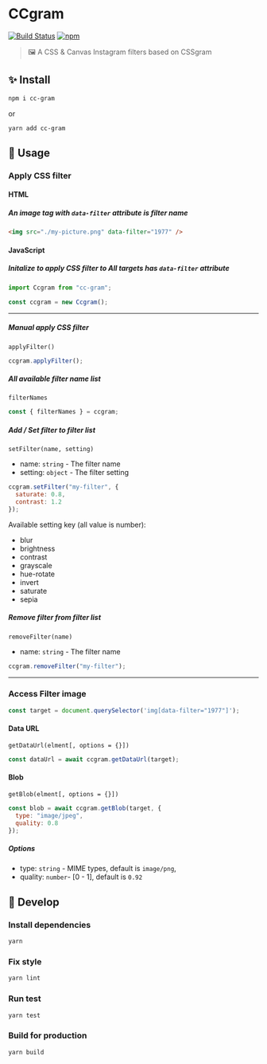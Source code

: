 # CCgram

[![Build Status](https://travis-ci.org/EastSun5566/cc-gram.svg?branch=master)](https://travis-ci.org/EastSun5566/cc-gram) [![npm](https://img.shields.io/npm/v/cc-gram.svg)](https://www.npmjs.com/package/cc-gram)

> 🖼 A CSS & Canvas Instagram filters based on CSSgram

## ✨ Install

```sh
npm i cc-gram
```

or

```sh
yarn add cc-gram
```

## 🚀 Usage

### Apply CSS filter

#### HTML

##### An image tag with `data-filter` attribute is filter name

```html
<img src="./my-picture.png" data-filter="1977" />
```

#### JavaScript

##### Initalize to apply CSS filter to All targets has `data-filter` attribute

```js
import Ccgram from "cc-gram";

const ccgram = new Ccgram();
```

---

##### Manual apply CSS filter

`applyFilter()`

```js
ccgram.applyFilter();
```

##### All available filter name list

`filterNames`

```js
const { filterNames } = ccgram;
```

##### Add / Set filter to filter list

`setFilter(name, setting)`

- name: `string` - The filter name
- setting: `object` - The filter setting

```js
ccgram.setFilter("my-filter", {
  saturate: 0.8,
  contrast: 1.2
});
```

Available setting key (all value is number):

- blur
- brightness
- contrast
- grayscale
- hue-rotate
- invert
- saturate
- sepia

##### Remove filter from filter list

`removeFilter(name)`

- name: `string` - The filter name

```js
ccgram.removeFilter("my-filter");
```

---

### Access Filter image

```js
const target = document.querySelector('img[data-filter="1977"]');
```

#### Data URL

`getDataUrl(elment[, options = {}])`

```js
const dataUrl = await ccgram.getDataUrl(target);
```

#### Blob

`getBlob(elment[, options = {}])`

```js
const blob = await ccgram.getBlob(target, {
  type: "image/jpeg",
  quality: 0.8
});
```

##### Options

- type: `string` - MIME types, default is `image/png`,
- quality: `number`- [0 - 1], default is `0.92`

## 🔧 Develop

### Install dependencies

```sh
yarn
```

### Fix style

```sh
yarn lint
```

### Run test

```sh
yarn test
```

### Build for production

```sh
yarn build
```
